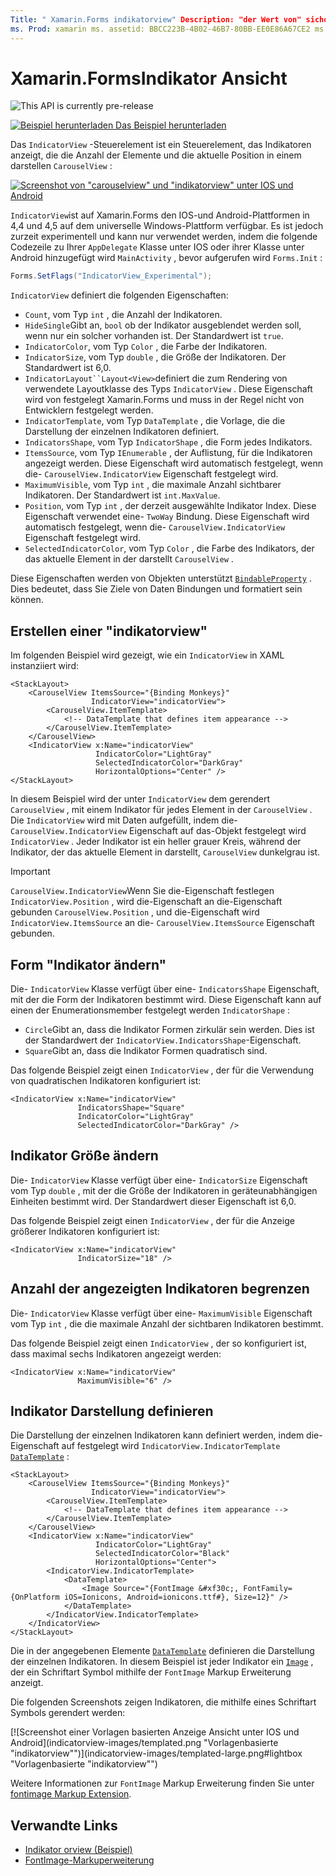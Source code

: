 ```yaml
---
Title: " Xamarin.Forms indikatorview" Description: "der Wert von" sichorview "ist ein Steuerelement, das Indikatoren anzeigt, die die Anzahl der Elemente und die aktuelle Position in einer" carouselview "darstellen.
ms. Prod: xamarin ms. assetid: BBCC223B-4B02-46B7-80BB-EE0E86A67CE2 ms. Technology: xamarin-Forms Author: davidbritch ms. Author: dabritch ms. Date: 02/27/2020 NO-LOC: [ Xamarin.Forms , Xamarin.Essentials ]
---
```


# <a name="xamarinforms-indicatorview"></a>Xamarin.FormsIndikator Ansicht

![](~/media/shared/preview.png "This API is currently pre-release")

[![Beispiel herunterladen](~/media/shared/download.png) Das Beispiel herunterladen](https://docs.microsoft.com/samples/xamarin/xamarin-forms-samples/userinterface-indicatorviewdemos/)

Das `IndicatorView` -Steuerelement ist ein Steuerelement, das Indikatoren anzeigt, die die Anzahl der Elemente und die aktuelle Position in einem darstellen `CarouselView` :

[![Screenshot von "carouselview" und "indikatorview" unter IOS und Android](indicatorview-images/circles.png "Sichorview-Kreise")](indicatorview-images/circles-large.png#lightbox "Sichorview-Kreise")

`IndicatorView`ist auf Xamarin.Forms den IOS-und Android-Plattformen in 4,4 und 4,5 auf dem universelle Windows-Plattform verfügbar. Es ist jedoch zurzeit experimentell und kann nur verwendet werden, indem die folgende Codezeile zu Ihrer `AppDelegate` Klasse unter IOS oder ihrer Klasse unter Android hinzugefügt wird `MainActivity` , bevor aufgerufen wird `Forms.Init` :

```csharp
Forms.SetFlags("IndicatorView_Experimental");
```

`IndicatorView` definiert die folgenden Eigenschaften:

- `Count`, vom Typ `int` , die Anzahl der Indikatoren.
- `HideSingle`Gibt an, `bool` ob der Indikator ausgeblendet werden soll, wenn nur ein solcher vorhanden ist. Der Standardwert ist `true`.
- `IndicatorColor`, vom Typ `Color` , die Farbe der Indikatoren.
- `IndicatorSize`, vom Typ `double` , die Größe der Indikatoren. Der Standardwert ist 6,0.
- `IndicatorLayout``Layout<View>`definiert die zum Rendering von verwendete Layoutklasse des Typs `IndicatorView` . Diese Eigenschaft wird von festgelegt Xamarin.Forms und muss in der Regel nicht von Entwicklern festgelegt werden.
- `IndicatorTemplate`, vom Typ `DataTemplate` , die Vorlage, die die Darstellung der einzelnen Indikatoren definiert.
- `IndicatorsShape`, vom Typ `IndicatorShape` , die Form jedes Indikators.
- `ItemsSource`, vom Typ `IEnumerable` , der Auflistung, für die Indikatoren angezeigt werden. Diese Eigenschaft wird automatisch festgelegt, wenn die- `CarouselView.IndicatorView` Eigenschaft festgelegt wird.
- `MaximumVisible`, vom Typ `int` , die maximale Anzahl sichtbarer Indikatoren. Der Standardwert ist `int.MaxValue`.
- `Position`, vom Typ `int` , der derzeit ausgewählte Indikator Index. Diese Eigenschaft verwendet eine- `TwoWay` Bindung. Diese Eigenschaft wird automatisch festgelegt, wenn die- `CarouselView.IndicatorView` Eigenschaft festgelegt wird.
- `SelectedIndicatorColor`, vom Typ `Color` , die Farbe des Indikators, der das aktuelle Element in der darstellt `CarouselView` .

Diese Eigenschaften werden von Objekten unterstützt [`BindableProperty`](xref:Xamarin.Forms.BindableProperty) . Dies bedeutet, dass Sie Ziele von Daten Bindungen und formatiert sein können.

## <a name="create-an-indicatorview"></a>Erstellen einer "indikatorview"

Im folgenden Beispiel wird gezeigt, wie ein `IndicatorView` in XAML instanziiert wird:

```xaml
<StackLayout>
    <CarouselView ItemsSource="{Binding Monkeys}"
                  IndicatorView="indicatorView">
        <CarouselView.ItemTemplate>
            <!-- DataTemplate that defines item appearance -->
        </CarouselView.ItemTemplate>
    </CarouselView>
    <IndicatorView x:Name="indicatorView"
                   IndicatorColor="LightGray"
                   SelectedIndicatorColor="DarkGray"
                   HorizontalOptions="Center" />
</StackLayout>
```

In diesem Beispiel wird der unter `IndicatorView` dem gerendert `CarouselView` , mit einem Indikator für jedes Element in der `CarouselView` . Die `IndicatorView` wird mit Daten aufgefüllt, indem die- `CarouselView.IndicatorView` Eigenschaft auf das-Objekt festgelegt wird `IndicatorView` . Jeder Indikator ist ein heller grauer Kreis, während der Indikator, der das aktuelle Element in darstellt, `CarouselView` dunkelgrau ist.

> [!IMPORTANT]
> `CarouselView.IndicatorView`Wenn Sie die-Eigenschaft festlegen `IndicatorView.Position` , wird die-Eigenschaft an die-Eigenschaft gebunden `CarouselView.Position` , und die-Eigenschaft wird `IndicatorView.ItemsSource` an die- `CarouselView.ItemsSource` Eigenschaft gebunden.

## <a name="change-indicator-shape"></a>Form "Indikator ändern"

Die- `IndicatorView` Klasse verfügt über eine- `IndicatorsShape` Eigenschaft, mit der die Form der Indikatoren bestimmt wird. Diese Eigenschaft kann auf einen der Enumerationsmember festgelegt werden `IndicatorShape` :

- `Circle`Gibt an, dass die Indikator Formen zirkulär sein werden. Dies ist der Standardwert der `IndicatorView.IndicatorsShape`-Eigenschaft.
- `Square`Gibt an, dass die Indikator Formen quadratisch sind.

Das folgende Beispiel zeigt einen `IndicatorView` , der für die Verwendung von quadratischen Indikatoren konfiguriert ist:

```xaml
<IndicatorView x:Name="indicatorView"
               IndicatorsShape="Square"
               IndicatorColor="LightGray"
               SelectedIndicatorColor="DarkGray" />
```

## <a name="change-indicator-size"></a>Indikator Größe ändern

Die- `IndicatorView` Klasse verfügt über eine- `IndicatorSize` Eigenschaft vom Typ `double` , mit der die Größe der Indikatoren in geräteunabhängigen Einheiten bestimmt wird. Der Standardwert dieser Eigenschaft ist 6,0.

Das folgende Beispiel zeigt einen `IndicatorView` , der für die Anzeige größerer Indikatoren konfiguriert ist:

```xaml
<IndicatorView x:Name="indicatorView"
               IndicatorSize="18" />
```

## <a name="limit-the-number-of-indicators-displayed"></a>Anzahl der angezeigten Indikatoren begrenzen

Die- `IndicatorView` Klasse verfügt über eine- `MaximumVisible` Eigenschaft vom Typ `int` , die die maximale Anzahl der sichtbaren Indikatoren bestimmt.

Das folgende Beispiel zeigt einen `IndicatorView` , der so konfiguriert ist, dass maximal sechs Indikatoren angezeigt werden:

```xaml
<IndicatorView x:Name="indicatorView"
               MaximumVisible="6" />
```

## <a name="define-indicator-appearance"></a>Indikator Darstellung definieren

Die Darstellung der einzelnen Indikatoren kann definiert werden, indem die-Eigenschaft auf festgelegt wird `IndicatorView.IndicatorTemplate` [`DataTemplate`](xref:Xamarin.Forms.DataTemplate) :

```xaml
<StackLayout>
    <CarouselView ItemsSource="{Binding Monkeys}"
                  IndicatorView="indicatorView">
        <CarouselView.ItemTemplate>
            <!-- DataTemplate that defines item appearance -->
        </CarouselView.ItemTemplate>
    </CarouselView>
    <IndicatorView x:Name="indicatorView"
                   IndicatorColor="LightGray"
                   SelectedIndicatorColor="Black"
                   HorizontalOptions="Center">
        <IndicatorView.IndicatorTemplate>
            <DataTemplate>
                <Image Source="{FontImage &#xf30c;, FontFamily={OnPlatform iOS=Ionicons, Android=ionicons.ttf#}, Size=12}" />
            </DataTemplate>
        </IndicatorView.IndicatorTemplate>
    </IndicatorView>
</StackLayout>
```

Die in der angegebenen Elemente [`DataTemplate`](xref:Xamarin.Forms.DataTemplate) definieren die Darstellung der einzelnen Indikatoren. In diesem Beispiel ist jeder Indikator ein [`Image`](xref:Xamarin.Forms.Image) , der ein Schriftart Symbol mithilfe der `FontImage` Markup Erweiterung anzeigt.

Die folgenden Screenshots zeigen Indikatoren, die mithilfe eines Schriftart Symbols gerendert werden:

[![Screenshot einer Vorlagen basierten Anzeige Ansicht unter IOS und Android](indicatorview-images/templated.png "Vorlagenbasierte "indikatorview"")](indicatorview-images/templated-large.png#lightbox "Vorlagenbasierte "indikatorview"")

Weitere Informationen zur `FontImage` Markup Erweiterung finden Sie unter [fontimage Markup Extension](~/xamarin-forms/xaml/markup-extensions/consuming.md#fontimage-markup-extension).

## <a name="related-links"></a>Verwandte Links

- [Indikator orview (Beispiel)](https://docs.microsoft.com/samples/xamarin/xamarin-forms-samples/userinterface-indicatorviewdemos/)
- [FontImage-Markuperweiterung](~/xamarin-forms/xaml/markup-extensions/consuming.md#fontimage-markup-extension)
